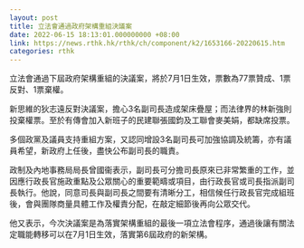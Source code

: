 ```yaml
---
layout: post
title: 立法會通過政府架構重組決議案
date: 2022-06-15 18:13:01.000000000 +08:00
link: https://news.rthk.hk/rthk/ch/component/k2/1653166-20220615.htm
categories: rthk
---
```


立法會通過下屆政府架構重組的決議案，將於7月1日生效，票數為77票贊成、1票反對、1票棄權。

新思維的狄志遠反對決議案，擔心3名副司長造成架床疊屋；而法律界的林新強則投棄權票。至於有傳會加入新班子的民建聯張國鈞及工聯會麥美娟，都缺席投票。

多個政黨及議員支持重組方案，又認同增設3名副司長可加強協調及統籌，亦有議員希望，新政府上任後，盡快公布副司長的職責。

政制及內地事務局局長曾國衞表示，副司長可分擔司長原來已非常繁重的工作，並因應行政長官施政重點及公眾關心的重要範疇或項目，由行政長官或司長指派副司長執行。他說，同意司長與副司長之間要有清晰分工，相信候任行政長官完成組班後，會與團隊商量具體工作及權責分配，在敲定細節後再向公眾交代。

他又表示，今次決議案是為落實架構重組的最後一項立法會程序，通過後讓有關法定職能轉移可以在7月1日生效，落實第6屆政府的新架構。
